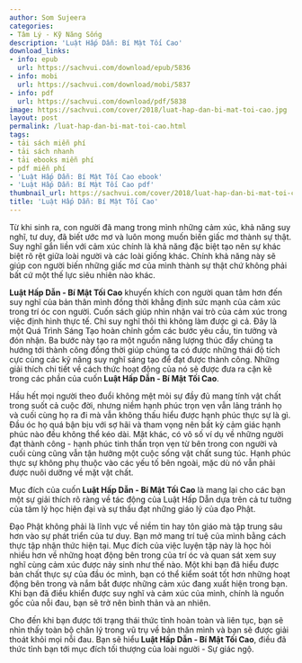 ```yaml
---
author: Som Sujeera
categories:
- Tâm Lý - Kỹ Năng Sống
description: 'Luật Hấp Dẫn: Bí Mật Tối Cao'
download_links:
- info: epub
  url: https://sachvui.com/download/epub/5836
- info: mobi
  url: https://sachvui.com/download/mobi/5837
- info: pdf
  url: https://sachvui.com/download/pdf/5838
image: https://sachvui.com/cover/2018/luat-hap-dan-bi-mat-toi-cao.jpg
layout: post
permalink: /luat-hap-dan-bi-mat-toi-cao.html
tags:
- tải sách miễn phí
- tải sách nhanh
- tải ebooks miễn phí
- pdf miễn phí
- 'Luật Hấp Dẫn: Bí Mật Tối Cao ebook'
- 'Luật Hấp Dẫn: Bí Mật Tối Cao pdf'
thumbnail_url: https://sachvui.com/cover/2018/luat-hap-dan-bi-mat-toi-cao.jpg
title: 'Luật Hấp Dẫn: Bí Mật Tối Cao'
---
```


 <div class="item-desc text-justify"> <p>Từ khi sinh ra, con người đã mang trong mình những cảm xúc, khả năng suy nghĩ, tư duy, đã biết ước mơ và luôn mong muốn biến giấc mơ thành sự thật. Suy nghĩ gắn liền với cảm xúc chính là khả năng đặc biệt tạo nên sự khác biệt rõ rệt giữa loài người và các loài giống khác. Chính khả năng này sẽ giúp con người biến những giấc mơ của mình thành sự thật chứ không phải bất cứ một thế lực siêu nhiên nào khác.</p><p><strong>Luật Hấp Dẫn - Bí Mật Tối Cao</strong> khuyến khích con người quan tâm hơn đến suy nghĩ của bản thân mình đồng thời khẳng định sức mạnh của cảm xúc trong trí óc con người. Cuốn sách giúp nhìn nhận vai trò của cảm xúc trong việc định hình thực tế. Chỉ suy nghĩ thôi thì không làm được gì cả. Đây là một Quá Trình Sáng Tạo hoàn chỉnh gồm các bước yêu cầu, tin tưởng và đón nhận. Ba bước này tạo ra một nguồn năng lượng thúc đẩy chúng ta hướng tới thành công đồng thời giúp chúng ta có được những thái độ tích cực cùng các kỹ năng suy nghĩ sáng tạo để đạt được thành công. Những giải thích chi tiết về cách thức hoạt động của nó sẽ được đưa ra cặn kẽ trong các phần của cuốn<strong> Luật Hấp Dẫn - Bí Mật Tối Cao</strong>.</p><p>Hầu hết mọi người theo đuổi không mệt mỏi sự đầy đủ mang tính vật chất trong suốt cả cuộc đời, nhưng niềm hạnh phúc trọn vẹn vẫn lảng tránh họ và cuối cùng họ ra đi mà vẫn không thấu hiểu được hạnh phúc thực sự là gì. Đầu óc họ quá bận bịu với sợ hãi và tham vọng nên bất kỳ cảm giác hạnh phúc nào đều không thể kéo dài. Mặt khác, có vô số ví dụ về những người đạt thành công - hạnh phúc tinh thần trọn vẹn từ bên trong con người và cuối cùng cũng vẫn tận hưởng một cuộc sống vật chất sung túc. Hạnh phúc thực sự không phụ thuộc vào các yếu tố bên ngoài, mặc dù nó vẫn phải được nuôi dưỡng về mặt vật chất.</p><p>Mục đích của cuốn<strong> Luật Hấp Dẫn - Bí Mật Tối Cao</strong> là mang lại cho các bạn một sự giải thích rõ ràng về tác động của Luật Hấp Dẫn dựa trên cả tư tưởng của tâm lý học hiện đại và sự thấu đạt những giáo lý của đạo Phật.</p><p>Đạo Phật không phải là lĩnh vực về niềm tin hay tôn giáo mà tập trung sâu hơn vào sự phát triển của tư duy. Bạn mở mang trí tuệ của mình bằng cách thực tập nhận thức hiện tại. Mục đích của việc luyện tập này là học hỏi nhiều hơn về những hoạt động bên trong của trí óc và quan sát xem suy nghĩ cùng cảm xúc được nảy sinh như thế nào. Một khi bạn đã hiểu được bản chất thực sự của đầu óc mình, bạn có thể kiểm soát tốt hơn những hoạt động bên trong và nắm bắt được những cảm xúc đang xuất hiện trong bạn. Khi bạn đã điều khiển được suy nghĩ và cảm xúc của mình, chính là nguồn gốc của nỗi đau, bạn sẽ trở nên bình thản và an nhiên.</p><p>Cho đến khi bạn được tới trạng thái thức tỉnh hoàn toàn và liên tục, bạn sẽ nhìn thấy toàn bộ chân lý trong vũ trụ về bản thân mình và bạn sẽ được giải thoát khỏi mọi nỗi đau. Bạn sẽ hiểu<strong> Luật Hấp Dẫn - Bí Mật Tối Cao</strong>, điều đã thức tỉnh bạn tới mục đích tối thượng của loài người - Sự giác ngộ.</p> </div>